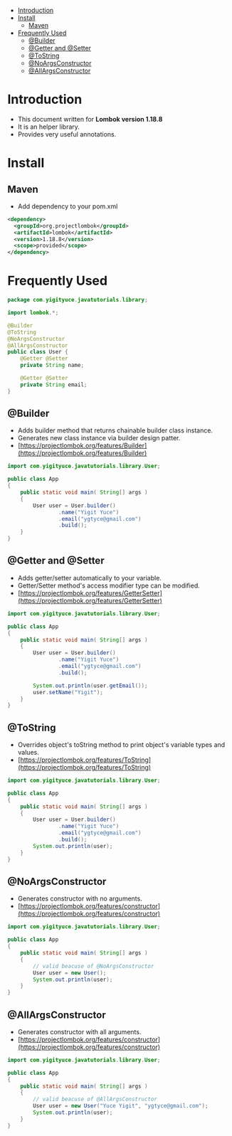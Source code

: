
- [Introduction](#introduction)
- [Install](#install)
  - [Maven](#maven)
- [Frequently Used](#frequently-used)
  - [@Builder](#builder)
  - [@Getter and @Setter](#getter-and-setter)
  - [@ToString](#tostring)
  - [@NoArgsConstructor](#noargsconstructor)
  - [@AllArgsConstructor](#allargsconstructor)


# Introduction
* This document written for **Lombok version 1.18.8**
* It is an helper library.
* Provides very useful annotations.

# Install
## Maven
* Add dependency to your pom.xml
```xml
<dependency>
  <groupId>org.projectlombok</groupId>
  <artifactId>lombok</artifactId>
  <version>1.18.8</version>
  <scope>provided</scope>
</dependency>
```

# Frequently Used

```java
package com.yigityuce.javatutorials.library;

import lombok.*;

@Builder
@ToString
@NoArgsConstructor
@AllArgsConstructor
public class User {
    @Getter @Setter
    private String name;

    @Getter @Setter
    private String email;
}

```

## @Builder
* Adds builder method that returns chainable builder class instance.
* Generates new class instance via builder design patter.
* [https://projectlombok.org/features/Builder](https://projectlombok.org/features/Builder)

```java
import com.yigityuce.javatutorials.library.User;

public class App
{
    public static void main( String[] args )
    {
        User user = User.builder()
                .name("Yigit Yuce")
                .email("ygtyce@gmail.com")
                .build();
    }
}
```



## @Getter and @Setter
* Adds getter/setter automatically to your variable.
* Getter/Setter method's access modifier type can be modified.
* [https://projectlombok.org/features/GetterSetter](https://projectlombok.org/features/GetterSetter)

```java
import com.yigityuce.javatutorials.library.User;

public class App
{
    public static void main( String[] args )
    {
        User user = User.builder()
                .name("Yigit Yuce")
                .email("ygtyce@gmail.com")
                .build();

        System.out.println(user.getEmail());
        user.setName("Yigit");
    }
}
```

## @ToString
* Overrides object's toString method to print object's variable types and values.
* [https://projectlombok.org/features/ToString](https://projectlombok.org/features/ToString)

```java
import com.yigityuce.javatutorials.library.User;

public class App
{
    public static void main( String[] args )
    {
        User user = User.builder()
                .name("Yigit Yuce")
                .email("ygtyce@gmail.com")
                .build();
        System.out.println(user);
    }
}
```

## @NoArgsConstructor
* Generates constructor with no arguments.
* [https://projectlombok.org/features/constructor](https://projectlombok.org/features/constructor)

```java
import com.yigityuce.javatutorials.library.User;

public class App
{
    public static void main( String[] args )
    {
        // valid beacuse of @NoArgsConstructor
        User user = new User(); 
        System.out.println(user);
    }
}
```

## @AllArgsConstructor
* Generates constructor with all arguments.
* [https://projectlombok.org/features/constructor](https://projectlombok.org/features/constructor)

```java
import com.yigityuce.javatutorials.library.User;

public class App
{
    public static void main( String[] args )
    {
        // valid beacuse of @AllArgsConstructor
        User user = new User("Yuce Yigit", "ygtyce@gmail.com");
        System.out.println(user);
    }
}
```